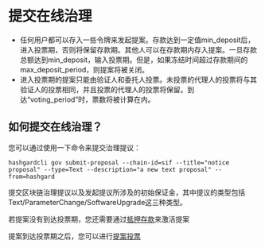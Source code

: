 # 提交在线治理
- 任何用户都可以存入一些令牌来发起提案。存款达到一定值min_deposit后，进入投票期，否则将保留存款期。其他人可以在存款期内存入提案。一旦存款总额达到min_deposit，输入投票期。但是，如果冻结时间超过存款期间的max_deposit_period，则提案将被关闭。
- 进入投票期的提案只能由验证人和委托人投票。未投票的代理人的投票将与其验证人的投票相同，并且投票的代理人的投票将保留。到达“voting_period”时，票数将被计算在内。

## 如何提交在线治理？
您可以通过使用一下命令来提交治理提议：
```
hashgardcli gov submit-proposal --chain-id=sif --title="notice proposal" --type=Text --description="a new text proposal" --from=hashgard
```
提交区块链治理提议以及发起提议所涉及的初始保证金，其中提议的类型包括Text/ParameterChange/SoftwareUpgrade这三种类型。


若提案没有到达投票期，您还需要通过[抵押存款](抵押存款.md)来激活提案


提案到达投票期之后，您可以进行[提案投票](提案投票.md)